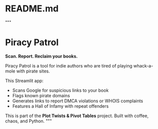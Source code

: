 # README.md

"""
# Piracy Patrol

**Scan. Report. Reclaim your books.**

Piracy Patrol is a tool for indie authors who are tired of playing whack-a-mole with pirate sites.

This Streamlit app:
- Scans Google for suspicious links to your book
- Flags known pirate domains
- Generates links to report DMCA violations or WHOIS complaints
- Features a Hall of Infamy with repeat offenders

This is part of the **Plot Twists & Pivot Tables** project. Built with coffee, chaos, and Python.
"""
